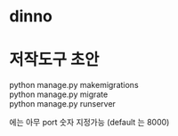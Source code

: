 # dinno
<h1>저작도구 초안</h1>

python manage.py makemigrations <br>
python manage.py migrate <br>
python manage.py runserver <portname> <br>

<portname> 에는 아무 port 숫자 지정가능 (default 는 8000)
